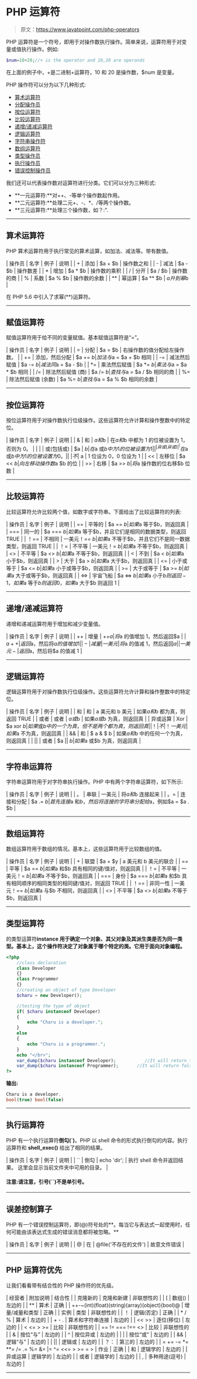 # PHP 运算符

> 原文：<https://www.javatpoint.com/php-operators>

PHP 运算符是一个符号，即用于对操作数执行操作。简单来说，运算符用于对变量或值执行操作。例如:

```php
$num=10+20;//+ is the operator and 10,20 are operands

```

在上面的例子中，+是二进制+运算符，10 和 20 是操作数，$num 是变量。

PHP 操作符可以分为以下几种形式:

*   [算术运算符](#Arithmetic)
*   [分配操作员](#Assignment)
*   [按位运算符](#Bitwise)
*   [比较运算符](#Comparison)
*   [递增/递减运算符](#Incrementing)
*   [逻辑运算符](#Logical)
*   [字符串操作符](#String)
*   [数组运算符](#Array)
*   [类型操作员](#Type)
*   [执行操作员](#Execution)
*   [错误控制操作员](#Error)

我们还可以代表操作数对运算符进行分类。它们可以分为三种形式:

*   **一元运算符:**对++、-等单个操作数起作用。
*   **二元运算符:**处理二元+、-、*、/等两个操作数。
*   **三元运算符:**处理三个操作数，如？:".

* * *

## 算术运算符

PHP 算术运算符用于执行常见的算术运算，如加法、减法等。带有数值。

| 操作员 | 名字 | 例子 | 说明 |
| + | 添加 | $a + $b | 操作数之和 |
| - | 减法 | $a - $b | 操作数差 |
| * | 增加 | $a * $b | 操作数的乘积 |
| / | 分开 | $a / $b | 操作数的商 |
| % | 系数 | $a % $b | 操作数的余数 |
| ** | 幂运算 | $a ** $b | $a 升到幂$b |

在 PHP 5.6 中引入了求幂(**)运算符。

* * *

## 赋值运算符

赋值运算符用于给不同的变量赋值。基本赋值运算符是“=”。

| 操作员 | 名字 | 例子 | 说明 |
| = | 分配 | $a = $b | 右操作数的值分配给左操作数。 |
| += | 添加，然后分配 | $a += $b | 加法与$a = $a + $b 相同 |
| -= | 减法然后赋值 | $a -= $b | 减法同$a = $a - $b |
| *= | 乘法然后赋值 | $a *= $b | 乘法与$a = $a * $b 相同 |
| /= | 除法然后赋值
(商) | $a /= $b | 查找与$a = $a / $b 相同的商 |
| %= | 除法然后赋值
(余数) | $a %= $b | 查找与$a = $a % $b 相同的余数 |

* * *

## 按位运算符

按位运算符用于对操作数执行位级操作。这些运算符允许计算和操作整数中的特定位。

| 操作员 | 名字 | 例子 | 说明 |
| & | 和 | $a 和$b | 在$a 和$b 中都为 1 的位被设置为 1，否则为 0。 |
| &#124; | 或(包括或) | $a &#124; $b | 在$a 或$b 中为 1 的位被设置为 1 |
| ^ | 异或(异或) | ^ | 在$a 或$b 中为 1 的位被设置为 0。 |
| ~ | 不 | ~$a | 1 位设为 0，0 位设为 1 |
| << | 左移位 | $a << $b | 向左移动操作数$a $b 的位 |
| >> | 右移 | $a >> $b | 将$a 操作数的位右移$b 位数 |

* * *

## 比较运算符

比较运算符允许比较两个值，如数字或字符串。下面给出了比较运算符的列表:

| 操作员 | 名字 | 例子 | 说明 |
| == | 平等的 | $a == $b | 如果$a 等于$b，则返回真 |
| === | 同一的 | $a === $b | 如果$a 等于$b，并且它们是相同的数据类型，则返回 TRUE |
| ！== | 不相同 | 一美元！== $b | 如果$a 不等于$b，并且它们不是同一数据类型，则返回 TRUE |
| ！= | 不平等 | 一美元！= $b | 如果$a 不等于$b，则返回真 |
| <> | 不平等 | $a <> $b | 如果$a 不等于$b，则返回真 |
| < | 不到 | $a < $b | 如果$a 小于$b，则返回真 |
| > | 大于 | $a > $b | 如果$a 大于$b，则返回真 |
| <= | 小于或等于 | $a <= $b | 如果$a 小于或等于$b，则返回真 |
| >= | 大于或等于 | $a >= $b | 如果$a 大于或等于$b，则返回真 |
| <=> | 宇宙飞船 | $a <=> $b | 如果$a 小于$b
则返回-1，如果$a 等于$b
则返回 0，如果$a 大于$b 则返回 1 |

* * *

## 递增/递减运算符

递增和递减运算符用于增加和减少变量值。

| 操作员 | 名字 | 例子 | 说明 |
| ++ | 增量 | ++$a | 将$a 的值增加 1，然后返回$a |
| $a++ | 返回$a，然后将$a 的值增加 1 |
| - | 减量 | 一美元 | 将$a 的值减 1，然后返回$a |
| 一美元- | 返回$a，然后将$a 的值减 1 |

* * *

## 逻辑运算符

逻辑运算符用于对操作数执行位级操作。这些运算符允许计算和操作整数中的特定位。

| 操作员 | 名字 | 例子 | 说明 |
| 和 | 和 | a 美元和 b 美元 | 如果$a 和$b 都为真，则返回 TRUE |
| 或者 | 或者 | $a 或$b | 如果$a 或$b 为真，则返回真 |
| 异或运算 | Xor | $a xor $b | 如果$或$b 中的一个为真，但不是两个都为真，则返回真 |
| ！ | 不 | ！一美元 | 如果$a 不为真，则返回真 |
| && | 和 | $ a & $ b | 如果$a 和$b 中的任何一个为真，则返回真 |
| &#124;&#124; | 或者 | $a &#124;&#124; $b | 如果$a 或$b 为真，则返回真 |

* * *

## 字符串运算符

字符串运算符用于对字符串执行操作。PHP 中有两个字符串运算符，如下所示:

| 操作员 | 名字 | 例子 | 说明 |
| 。 | 串联 | 一美元 | 将$a 和$b 连接起来 |
| 。= | 连接和分配 | $a .= $b | 首先连接$a 和$b，然后将连接的字符串分配给$a，例如$a = $a . $b |

* * *

## 数组运算符

数组运算符用于数组的情况。基本上，这些运算符用于比较数组的值。

| 操作员 | 名字 | 例子 | 说明 |
| + | 联盟 | $a + $y | a 美元和 b 美元的联合 |
| == | 平等 | $a == $b | 如果$a 和$b 具有相同的键/值对，则返回真 |
| ！= | 不平等 | 一美元！= $b | 如果$a 不等于$b，则返回真 |
| === | 身份 | $a === $b | 如果$a 和$b 具有相同顺序的相同类型的相同键/值对，则返回 TRUE |
| ！== | 非同一性 | 一美元！== $b | 如果$a 与$b 不相同，则返回真 |
| <> | 不平等 | $a <> $b | 如果$a 不等于$b，则返回真 |

* * *

## 类型运算符

的类型运算符**instance 用于确定一个对象、其父对象及其派生类是否为同一类型。基本上，这个操作符决定了对象属于哪个特定的类。它用于面向对象编程。**

```php
<?php
	//class declaration
	class Developer
	{}
	class Programmer
	{}
	//creating an object of type Developer
	$charu = new Developer();

	//testing the type of object
	if( $charu instanceof Developer)
	{
		echo "Charu is a developer.";
	}
	else
	{	
		echo "Charu is a programmer.";
	}
	echo "</br>";
	var_dump($charu instanceof Developer);           //It will return true.
	var_dump($charu instanceof Programmer);       //It will return false.
?>

```

**输出:**

```php
Charu is a developer.
bool(true) bool(false)

```

* * *

## 执行运算符

PHP 有一个执行运算符**倒勾(`)**。PHP 以 shell 命令的形式执行倒勾的内容。执行运算符和 **shell_exec()** 给出了相同的结果。

| 操作员 | 名字 | 例子 | 说明 |
| `` | 倒勾 | echo 'dir'; | 执行 shell 命令并返回结果。
这里会显示当前文件夹中可用的目录。 |

#### 注意:请注意，引号(``)不是单引号。

* * *

## 误差控制算子

PHP 有一个错误控制运算符，即(@)符号处的**。每当它与表达式一起使用时，任何可能由该表达式生成的错误消息都将被忽略。**

| 操作员 | 名字 | 例子 | 说明 |
| @ | 在 | @file('不存在的文件') | 故意文件错误 |

* * *

## PHP 运算符优先

让我们看看带有结合性的 PHP 操作符的优先级。

| 经营者 | 附加说明 | 结合性 |
| 克隆新的 | 克隆和新建 | 非联想性的 |
| [ | 数组() | 左边的 |
| ** | 算术 | 正确 |
| ++-~(int)(float)(string)(array)(object)(bool)@ | 增量/减量和类型 | 正确 |
| 实例 | 类型 | 非联想性的 |
| ！ | 逻辑(否定) | 正确 |
| * / % | 算术 | 左边的 |
| + - . | 算术和字符串连接 | 左边的 |
| << >> | 逐位(移位) | 左边的 |
| < <= > >= | 比较 | 非联想性的 |
| == != === !== <> | 比较 | 非联想性的 |
| & | 按位“与” | 左边的 |
| ^ | 按位异或 | 左边的 |
| &#124; | 按位“或” | 左边的 |
| && | 逻辑“与” | 左边的 |
| &#124;&#124; | 逻辑或 | 左边的 |
| ？： | 第三的 | 左边的 |
| = += -= *= **= /= .= %= &= &#124;= ^= <<= > >= = > | 作业 | 正确 |
| 和 | 逻辑学的 | 左边的 |
| 异或运算 | 逻辑学的 | 左边的 |
| 或者 | 逻辑学的 | 左边的 |
| , | 多种用途(逗号) | 左边的 |

* * *